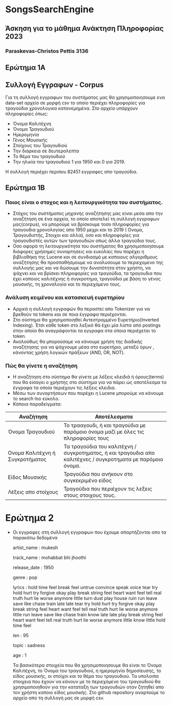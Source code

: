 # SongsSearchEngine

## Άσκηση για το μάθημα Ανάκτηση Πληροφορίας 2023

### Paraskevas-Christos Pettis 3136

## Ερώτημα 1Α

## Συλλογή Εγγραφων - Corpus

Για τη συλλογή εγγραφων του συστήματος μας θα χρησιμοποιησουμε ενα data-set αρχείο σε μορφή csv το οποίο περιέχει πληροφορίες για τραγούδια χρονολογικα κατανεμημένα.
Στο αρχείο υπάρχουν πληροφορίες όπως:
- Όνομα Καλιτέχνη
- Όνομα Τραγουδιού
- Ημερομηνία
- Γένος Μουσικής
- Στοίχους του Τραγουδιού
- Την διάρκεια σε δευτερολεπτα
- Το θέμα του τραγουδιού
- Την ηλικία του τραγουδιού 1 για 1950 και 0 για 2019.

Η συλλογή περιέχει περιπου 82451 εγγραφες απο τραγούδια.

## Ερώτημα 1Β

### Ποιος είναι ο στοχος και η λειτουργικότητα του συστήματος.

- Στόχος του συστήματος μηχανής αναζήτησης μας είναι μεσα απο την αναζήτηση σε ένα αρχείο, το οποίο αποτελεί τη συλλογή εγγραφων μας(corpus), να μπορούμε να βρίσκουμε τοσο πληροφορίες για τραγουδια χρονολογίας
  απο 1950 μεχρι και το 2019 ( Ονομα, Τραγουδιστής, Στοιχοι και αλλα), οσο και πληροφορίες για τραγουδιστές αυτών των τραγουδιών οπως άλλα τραγούδια τους.
- Οσο αφορά τη λειτουργικότητα του συστήματος θα χρησιμοποιησουμε διάφορες χρήσημες συναρτησεις και ευκολίες που παρέχει η βιβλιοθήκη της Lucene και σε συνδιασμό με καποιους αλγοριθμους αναζήτησης θα προσπαθήσμουμε
  να αναλυσουμε το περιεχομενο της συλλογής μας και να δώσουμε την δυνατότητα στον χρήστη, να ψάχνει και να βρίσκει πληροφορίες για τραγούδια, τα τραγουδια που έχει καποιος καλιτέχνης ή συγκροτημα, τραγούδια με βάση το γένος
  μουσικής, τη χρονολογία και το περιεχόμενο τους.

### Ανάλυση κειμένου και κατασκευή ευρετηρίου

- Αρχικά η συλλογή εγγραφών θα περαστεί απο Tokenizer για να βρεθούν τα tokens και σε ποια έγγραφα περιέχονται.
- Στο σύστημα θα χρησιμοποιηθεί Αντεστραμμένο Ευρετήριο(Inverted Indexing). Έτσι κάθε token στο λεξικό θά έχει μία λίστα από postings στην οποία θα αναγράφονται τα εγγραφα στα οποια περιέχεται το token.
- Ακολούθως θα μπορούσαμε να κάνουμε χρήση της διαδικής αναζήτησης για να ψάχνουμε μέσα στο ευρετήριο, μεταξύ όρων , κάνοντας χρήση λογικών πράξεων (AND, OR, NOT).

### Πώς θα γίνετε η αναζήτηση

- H αναζήτηση στο σύστημα θα γίνετε με λέξεις κλειδιά ή όρους(terms) που θα είσαγει ο χρήστης στο σύστημα για να πάρει ώς αποτέλεσμα τα έγγραφα τα οποία περιέχουν τις λέξεις κλειδια.
- Μέσω των συναρτήσεων που παρέχει η Lucene μπορούμε να κάνουμε το search πιο εύκολο.
- Κάποια παραδείγματα:

| Αναζήτηση                       | Αποτέλεσματα                                                                                                 |
| ------------------------------- | ------------------------------------------------------------------------------------------------------------ |
| Όνομα Τραγουδιού                | Το τρααγουδι, ή και τραγούδια με παρόμοιο όνομα μαζί με όλες τις πληροφορίες τους                            |
| Ονομα Καλιτέχνη ή Συγκροτήματος | Τα τραγούδια του καλιτέχνη / συγκροτηματος, ή και τραγουδια απο καλιτέχνες / συγκροτηματα με παρόμοιο όνομα. |
| Είδος Μουσικής                  | Τραγούδια που ανήκουν στο συγκεκριμένο είδος                                                                 |
| Λέξεις απο στοίχους             | Τραγούδια που περιέχουν τις λεξεις στους στοιχους τους.                                                      |

# Ερώτημα 2

- Οι εγγραφες στη συλλογή εγγραφων που έχουμε απαρτήζονται απο τα παρακάτω δεδομένα

  artist_name : mukesh

  track_name : mohabbat bhi jhoothi

  release_date : 1950

  genre : pop

  lyrics : hold time feel break feel untrue convince speak voice tear try hold hurt try forgive okay play break string feel heart want feel tell real truth hurt lie worse anymore little turn dust play house ruin run leave save like chase train late late tear try hold hurt try forgive okay play break string feel heart want feel tell real truth hurt lie worse anymore little run leave save like chase train know late late play break string feel heart want feel tell real truth hurt lie worse anymore little know little hold time feel

  len : 95

  topic	: sadness

  age : 1

  Τα βασικότερα στοιχεία που θα χρησιμοποιησουμε θα είναι το Όνομα Καλιτέχνη, το Όνομα του  τραγουδιού, η ημερομηνία δημοσίευσης, το είδος μουσικής, οι στοίχοι και το θέμα του τραγουδιού.
  Τα υπολοιπα στοιχεια που έχουν να κάνουν με το περιεχόμενο του τραγουδιού θα χρησιμοποιηθούν για την καταταξη των τραγουδιών οταν ζητηθεί απο τον χρήστη καποιο είδος μουσικής.
  Στο github repository αναρτούμε το αρχείο απο τη συλλογή μας σε μορφή csv.
